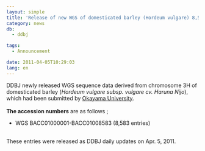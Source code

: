 ```yaml
---
layout: simple
title: 'Release of new WGS of domesticated barley (Hordeum vulgare) 8,583 entries'
category: news
db:
  - ddbj

tags:
  - Announcement

date: 2011-04-05T10:29:03
lang: en
---
```


<html>DDBJ newly released WGS sequence data derived from chromosome 3H of domesticated barley (<i>Hordeum vulgare subsp. vulgare cv. Haruna Nijo</i>), which had been submitted by <a href="http://www.rib.okayama-u.ac.jp/barley/" target="_blank">Okayama University</a>.<br><br><b>The accession numbers</b> are as follows ; <br>

<ul>
    <li>WGS BACC01000001-BACC01008583 (8,583 entries)</li>
</ul><br>These entries were released as DDBJ daily updates on Apr. 5, 2011.
</html>
